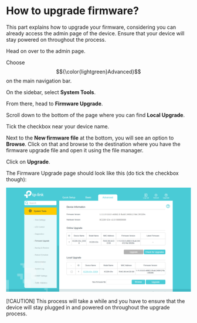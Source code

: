 # How to upgrade firmware?
This part explains how to upgrade your firmware, considering you can already access the admin page of the device. Ensure that your device will stay powered on throughout the process.

Head on over to the admin page.

Choose $${\color{lightgreen}Advanced}$$ on the main navigation bar.

On the sidebar, select **System Tools**.

From there, head to **Firmware Upgrade**.

Scroll down to the bottom of the page where you can find **Local Upgrade**.

Tick the checkbox near your device name.

Next to the **New firmware file** at the bottom, you will see an option to **Browse**. Click on that and browse to the destination where you have the firmware upgrade file and open it using the file manager.

Click on **Upgrade**.

The Firmware Upgrade page should look like this (do tick the checkbox though):

![Firmware Upgrade](images/firmware-upgrade.png)

[!CAUTION]
This process will take a while and you have to ensure that the device will stay plugged in and powered on throughout the upgrade process.
